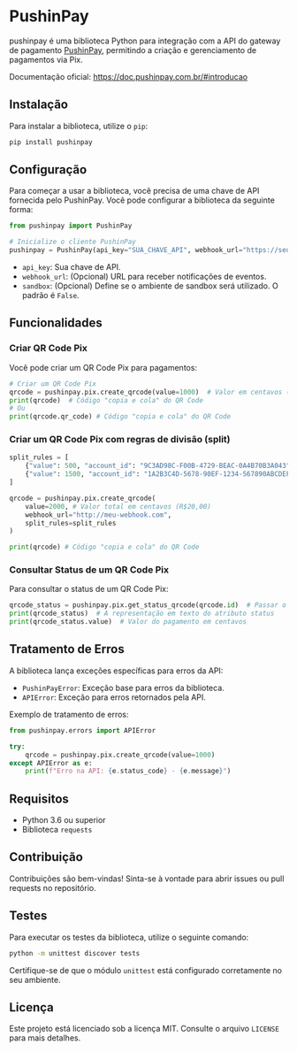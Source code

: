 # PushinPay

pushinpay é uma biblioteca Python para integração com a API do gateway de pagamento [PushinPay](https://pushinpay.com.br/), permitindo a criação e gerenciamento de pagamentos via Pix.

Documentação oficial: https://doc.pushinpay.com.br/#introducao

## Instalação

Para instalar a biblioteca, utilize o `pip`:

```bash
pip install pushinpay
```

## Configuração

Para começar a usar a biblioteca, você precisa de uma chave de API fornecida pelo PushinPay. Você pode configurar a biblioteca da seguinte forma:

```python
from pushinpay import PushinPay

# Inicialize o cliente PushinPay
pushinpay = PushinPay(api_key="SUA_CHAVE_API", webhook_url="https://seu-webhook.com", sandbox=True)
```

- `api_key`: Sua chave de API.
- `webhook_url`: (Opcional) URL para receber notificações de eventos.
- `sandbox`: (Opcional) Define se o ambiente de sandbox será utilizado. O padrão é `False`.

## Funcionalidades

### Criar QR Code Pix

Você pode criar um QR Code Pix para pagamentos:

```python
# Criar um QR Code Pix
qrcode = pushinpay.pix.create_qrcode(value=1000)  # Valor em centavos (R$10,00)
print(qrcode)  # Código "copia e cola" do QR Code
# Ou
print(qrcode.qr_code) # Código "copia e cola" do QR Code
```

### Criar um QR Code Pix com regras de divisão (split)

```python
split_rules = [
    {"value": 500, "account_id": "9C3AD98C-F00B-4729-BEAC-0A4B70B3A043"},
    {"value": 1500, "account_id": "1A2B3C4D-5678-90EF-1234-567890ABCDEF"} 
]

qrcode = pushinpay.pix.create_qrcode(
    value=2000, # Valor total em centavos (R$20,00)
    webhook_url="http://meu-webhook.com",
    split_rules=split_rules
)

print(qrcode) # Código "copia e cola" do QR Code
```

### Consultar Status de um QR Code Pix

Para consultar o status de um QR Code Pix:

```python
qrcode_status = pushinpay.pix.get_status_qrcode(qrcode.id)  # Passar o ID do QR Code
print(qrcode_status)  # A representação em texto do atributo status
print(qrcode_status.value)  # Valor do pagamento em centavos
```

## Tratamento de Erros

A biblioteca lança exceções específicas para erros da API:

- `PushinPayError`: Exceção base para erros da biblioteca.
- `APIError`: Exceção para erros retornados pela API.

Exemplo de tratamento de erros:

```python
from pushinpay.errors import APIError

try:
    qrcode = pushinpay.pix.create_qrcode(value=1000)
except APIError as e:
    print(f"Erro na API: {e.status_code} - {e.message}")
```

## Requisitos

- Python 3.6 ou superior
- Biblioteca `requests`

## Contribuição

Contribuições são bem-vindas! Sinta-se à vontade para abrir issues ou pull requests no repositório.

## Testes

Para executar os testes da biblioteca, utilize o seguinte comando:

```bash
python -m unittest discover tests
```

Certifique-se de que o módulo `unittest` está configurado corretamente no seu ambiente.

## Licença

Este projeto está licenciado sob a licença MIT. Consulte o arquivo `LICENSE` para mais detalhes.
